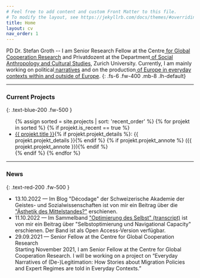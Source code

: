 ```yaml
---
# Feel free to add content and custom Front Matter to this file.
# To modify the layout, see https://jekyllrb.com/docs/themes/#overriding-theme-defaults
title: Home
layout: cv
nav_order: 1
---
```

<span class="text-blue-200">PD Dr. Stefan Groth</span> -- I am Senior Research Fellow at the <a class="about-links" href="https://www.gcr21.org"><span style="display: inline-block;"><i class="fas fa-arrow-right fa-xs text-grey-lt-300 pr-2"></i>Centre</span> for Global Cooperation Research</a> and Privatdozent at the <a class="about-links" href="https://www.isek.uzh.ch/de/populärekulturen.html"><span style="display: inline-block;"><i class="fas fa-arrow-right fa-xs text-grey-lt-300 pr-2"></i>Department</span> of Social Anthropology and Cultural Studies</a>, Zurich University. Currently, I am mainly working on <a class="about-links" href="{{ site.url }}/projects/political_narratives/"><span style="display: inline-block;"><i class="fas fa-arrow-right fa-xs text-grey-lt-300 pr-2"></i>political</span> narratives</a> and on the <a class="about-links" href="{{ site.url }}/projects/eu-margins/"><span style="display: inline-block;"><i class="fas fa-arrow-right fa-xs text-grey-lt-300 pr-2"></i>production</span> of Europe in everyday contexts within and outside of Europe</a>. 
{: .fs-6 .fw-400 .mb-8 .lh-default}

---
### Current Projects
{: .text-blue-200 .fw-500 }

<ul class="fa-ul aktuelle-projekte">
{% assign sorted = site.projects | sort: 'recent_order' %}
{% for projekt in sorted %}
{% if projekt.is_recent == true %}
  <li><span class="fa-li"><i class="fas fa-arrow-right fa-sm"></i></span><a href="{{ projekt.url | prepend: site.baseurl | prepend: site.url}}">{{ projekt.title }}</a>{% if projekt.projekt_details %}: {{ projekt.projekt_details }}{% endif %} {% if projekt.projekt_annote %} ({{ projekt.projekt_annote }}){% endif %}</li>
  {% endif %}
{% endfor %}
</ul>

---
### News
{: .text-red-200 .fw-500 }
<ul class="fa-ul aktuelles">
<li><span class="fa-li"><i class="fas fa-arrow-right fa-sm"></i></span>13.10.2022 &#8212; Im Blog "Décodage" der Schweizerische Akademie der Geistes- und Sozialwissenschaften ist von mir ein Beitrag über die <a href="https://www.sagw.ch/sagw/aktuell/blog/details/news/aesthetik-des-mittelstandes-reduktion-im-wohnen-als-distinktion">"Ästhetik des Mittelstandes?"</a> erschienen.</li>
<li><span class="fa-li"><i class="fas fa-arrow-right fa-sm"></i></span>11.10.2022 &#8212; Im Sammelband <a href="https://www.transcript-verlag.de/978-3-8376-6134-7/optimierung-des-selbst/?number=978-3-8394-6134-1">"Optimierung des Selbst" (transcript)</a> ist von mir ein Beitrag über "Selbstoptimierung und Navigational Capacity" erschienen. Der Band ist als Open Access-Version verfügbar.</li>
<li><span class="fa-li"><i class="fas fa-arrow-right fa-sm"></i></span>29.09.2021 &#8212; Senior Fellow at the Centre for Global Cooperation Research<br/>Starting November 2021, I am Senior Fellow at the Centre for Global Cooperation Research. I will be working on a project on “Everyday Narratives of (De-)Legitimation: How Stories about Migration Policies and Expert Regimes are told in Everyday Contexts.”</li>
</ul>


<!--Meine Habilitation habe ich über "Mittelmaß als Praxis und Konstellation: Orientierungen am Mittelmaß aus empirisch-kulturwissenschaftlicher Perspektive" verfasst, 2021 erfolgte die Ernennung zum Privatdozenten an der Philosophischen Fakultät der Universität Zürich. Ich habe in Göttingen und Udine Soziologie, Kulturanthropologie / Europäische Ethnologie und Wirtschaft- und Sozialpsychologie studiert. Geforscht und gelehrt habe ich in Göttingen als Teil einer interdisziplinären Forschergruppe zu kulturellem Eigentum, als Fellow am Käte Hamburger Kolleg / Centre for Global Cooperation Research und als Postdoc an der Universität Bonn.
{: .fs-5 .mt-8}

Zu meinen Forschungsschwerpunkten gehören politische Anthropologie und Europäisierungsforschung; Narratologie, linguistische Anthropologie und Kommunikationsethnografie; Organisationsforschung; Methoden der Empirischen Kulturwissenschaft; Kulturwissenschaftliche Sportforschung; Kulturerbe und kulturelles Eigentum. Mein erstes Buch “Negotiating Tradition: The Pragmatics of International Deliberations on Cultural Property” ist 2012 erschienen und als Open-Access-Version verfügbar. Zu meinen aktuellen Herausgeberschaften zählen die Sammelbände "Vernetzt, entgrenzt, prekär? Kulturwissenschaftliche Perspektiven auf Arbeit im Wandel" (2020, mit Sarah May und Johannes Müske), "Zusammen arbeiten. Praktiken der Koordination und Kooperation in kollaborativen Prozessen" (2019, mit Christian Ritter), "Ordnungen in Alltag und Gesellschaft: Empirisch-kulturwissenschaftliche Perspektiven" (2019, mit Linda M. Mülli) sowie die Special Issues zu "Political Narratives" (Narrative Culture 6/1, 2019) und "Comparison as Social and Cultural Practice" (Cultural Analysis 18/1, 2020).
{: .fs-5}-->


